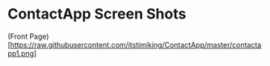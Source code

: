 # ContactApp Screen Shots

(Front Page)[https://raw.githubusercontent.com/itstimiking/ContactApp/master/contactapp1.png]
